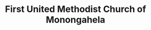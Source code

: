---
layout: repo
title: "First United Methodist Church of Monongahela"
id: 14168
permalink: repos/14168/
---